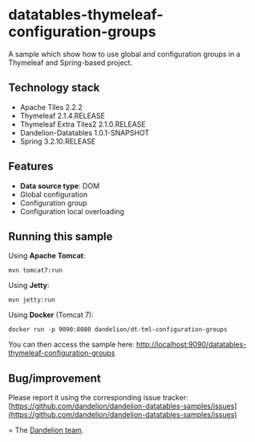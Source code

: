 datatables-thymeleaf-configuration-groups
=================================================================

A sample which show how to use global and configuration groups in a Thymeleaf and Spring-based project.

## Technology stack

 - Apache Tiles 2.2.2
 - Thymeleaf 2.1.4.RELEASE
 - Thymeleaf Extra Tiles2 2.1.0.RELEASE
 - Dandelion-Datatables 1.0.1-SNAPSHOT
 - Spring 3.2.10.RELEASE

## Features
		
 - __Data source type__: DOM
 - Global configuration
 - Configuration group
 - Configuration local overloading

## Running this sample

Using __Apache Tomcat__:

    mvn tomcat7:run

Using __Jetty__:

    mvn jetty:run

Using __Docker__ (Tomcat 7):

    docker run -p 9090:8080 dandelion/dt-tml-configuration-groups

You can then access the sample here: [http://localhost:9090/datatables-thymeleaf-configuration-groups](http://localhost:9090/datatables-thymeleaf-configuration-groups)

## Bug/improvement

Please report it using the corresponding issue tracker: [https://github.com/dandelion/dandelion-datatables-samples/issues](https://github.com/dandelion/dandelion-datatables-samples/issues)

=
The [Dandelion team](http://dandelion.github.io/team/).
